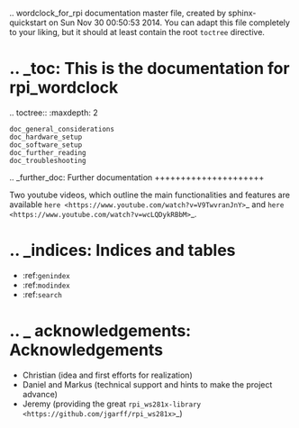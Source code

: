 .. wordclock_for_rpi documentation master file, created by
   sphinx-quickstart on Sun Nov 30 00:50:53 2014.
   You can adapt this file completely to your liking, but it should at least
   contain the root `toctree` directive.

.. _toc:
This is the documentation for rpi_wordclock
===========================================

.. toctree::
    :maxdepth: 2

    doc_general_considerations
    doc_hardware_setup
    doc_software_setup
    doc_further_reading
    doc_troubleshooting

.. _further_doc:
Further documentation
+++++++++++++++++++++

Two  youtube videos, which outline the main functionalities and features are available `here <https://www.youtube.com/watch?v=V9TwvranJnY>`_ and `here <https://www.youtube.com/watch?v=wcLQDykRBbM>`_.

.. _indices:
Indices and tables
==================

* :ref:`genindex`
* :ref:`modindex`
* :ref:`search`

.. _ acknowledgements:
Acknowledgements
================

* Christian (idea and first efforts for realization)
* Daniel and Markus (technical support and hints to make the project advance)
* Jeremy (providing the great `rpi_ws281x-library <https://github.com/jgarff/rpi_ws281x>`_)
